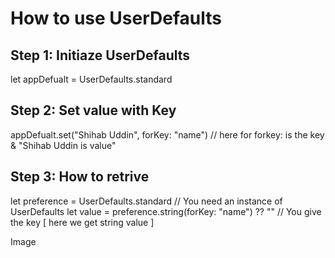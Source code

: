 # How to use UserDefaults

## Step 1: Initiaze UserDefaults

let appDefualt = UserDefaults.standard
        
## Step 2: Set value with Key

appDefualt.set("Shihab Uddin", forKey: "name") // here for forkey: is the key & "Shihab Uddin is value"

## Step 3: How to retrive

let preference = UserDefaults.standard  // You need an instance of UserDefaults
let value = preference.string(forKey: "name") ??  ""   // You give the key [ here we get string value ] 

Image




